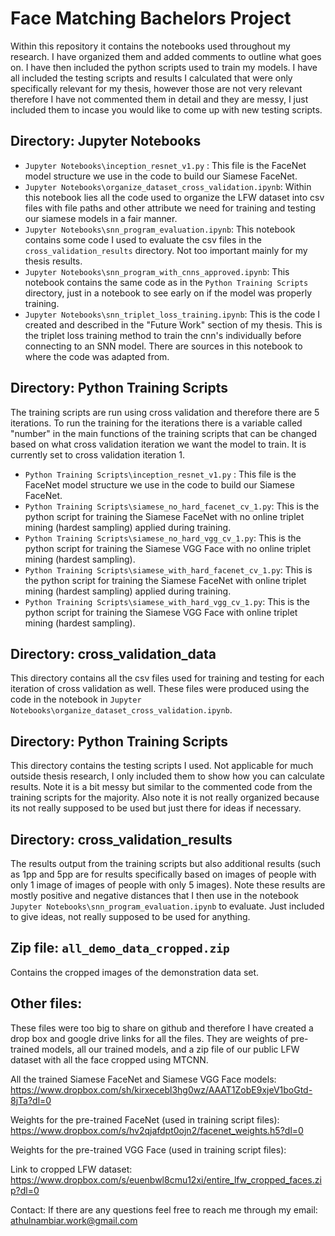 # Face Matching Bachelors Project

Within this repository it contains the notebooks used throughout my research. I have organized them and added comments to outline what goes on. I have then included the python scripts used to train my models. I have all included the testing scripts and results I calculated that were only specifically relevant for my thesis, however those are not very relevant therefore I have not commented them in detail and they are messy, I just included them to incase you would like to come up with new testing scripts.

## Directory: Jupyter Notebooks

- `Jupyter Notebooks\inception_resnet_v1.py` : This file is the FaceNet model structure we use in the code to build our Siamese FaceNet.
- `Jupyter Notebooks\organize_dataset_cross_validation.ipynb`: Within this notebook lies all the code used to organize the LFW dataset into csv files with file paths and other attribute we need for training and testing our siamese models in a fair manner.
- `Jupyter Notebooks\snn_program_evaluation.ipynb`: This notebook contains some code I used to evaluate the csv files in the `cross_validation_results` directory. Not too important mainly for my thesis results.
- `Jupyter Notebooks\snn_program_with_cnns_approved.ipynb`: This notebook contains the same code as in the `Python Training Scripts` directory, just in a notebook to see early on if the model was properly training.
- `Jupyter Notebooks\snn_triplet_loss_training.ipynb`: This is the code I created and described in the "Future Work" section of my thesis. This is the triplet loss training method to train the cnn's individually before connecting to an SNN model. There are sources in this notebook to where the code was adapted from.

## Directory: Python Training Scripts

The training scripts are run using cross validation and therefore there are 5 iterations. To run the training for the iterations there is a variable called "number" in the main functions of the training scripts that can be changed based on what cross validation iteration we want the model to train. It is currently set to cross validation iteration 1.

- `Python Training Scripts\inception_resnet_v1.py` : This file is the FaceNet model structure we use in the code to build our Siamese FaceNet.
- `Python Training Scripts\siamese_no_hard_facenet_cv_1.py`: This is the python script for training the Siamese FaceNet with no online triplet mining (hardest sampling) applied during training.
- `Python Training Scripts\siamese_no_hard_vgg_cv_1.py`: This is the python script for training the Siamese VGG Face with no online triplet mining (hardest sampling).
- `Python Training Scripts\siamese_with_hard_facenet_cv_1.py`: This is the python script for training the Siamese FaceNet with online triplet mining (hardest sampling) applied during training.
- `Python Training Scripts\siamese_with_hard_vgg_cv_1.py`: This is the python script for training the Siamese VGG Face with online triplet mining (hardest sampling).

## Directory: cross_validation_data

This directory contains all the csv files used for training and testing for each iteration of cross validation as well. These files were produced using the code in the notebook in `Jupyter Notebooks\organize_dataset_cross_validation.ipynb`.

## Directory: Python Training Scripts

This directory contains the testing scripts I used. Not applicable for much outside thesis research, I only included them to show how you can calculate results. Note it is a bit messy but similar to the commented code from the training scripts for the majority. Also note it is not really organized because its not really supposed to be used but just there for ideas if necessary.

## Directory: cross_validation_results

The results output from the training scripts but also additional results (such as 1pp and 5pp are for results specifically based on images of people with only 1 image of images of people with only 5 images). Note these results are mostly positive and negative distances that I then use in the notebook `Jupyter Notebooks\snn_program_evaluation.ipynb` to evaluate. Just included to give ideas, not really supposed to be used for anything.

## Zip file: `all_demo_data_cropped.zip`

Contains the cropped images of the demonstration data set.

## Other files:

These files were too big to share on github and therefore I have created a drop box and google drive links for all the files. They are weights of pre-trained models, all our trained models, and a zip file of our public LFW dataset with all the face cropped using MTCNN.

All the trained Siamese FaceNet and Siamese VGG Face models: https://www.dropbox.com/sh/kirxecebl3hg0wz/AAAT1ZobE9xjeV1boGtd-8jTa?dl=0

Weights for the pre-trained FaceNet (used in training script files): https://www.dropbox.com/s/hv2qjafdpt0ojn2/facenet_weights.h5?dl=0

Weights for the pre-trained VGG Face (used in training script files):

Link to cropped LFW dataset: https://www.dropbox.com/s/euenbwl8cmu12xi/entire_lfw_cropped_faces.zip?dl=0

Contact:
If there are any questions feel free to reach me through my email:
athulnambiar.work@gmail.com
